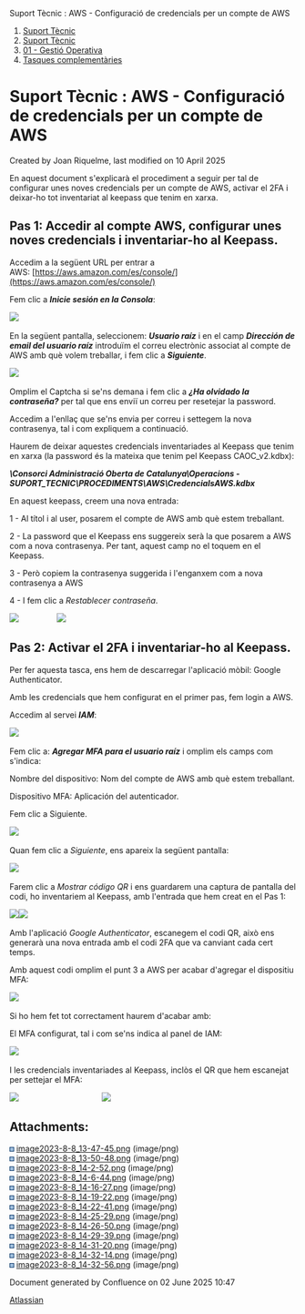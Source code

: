 Suport Tècnic : AWS - Configuració de credencials per un compte de AWS  

1.  [Suport Tècnic](index.html)
2.  [Suport Tècnic](13893782.html)
3.  [01 - Gestió Operativa](26313391.html)
4.  [Tasques complementàries](26313409.html)

Suport Tècnic : AWS - Configuració de credencials per un compte de AWS
======================================================================

Created by Joan Riquelme, last modified on 10 April 2025

En aquest document s'explicarà el procediment a seguir per tal de configurar unes noves credencials per un compte de AWS, activar el 2FA i deixar-ho tot inventariat al keepass que tenim en xarxa.

Pas 1: Accedir al compte AWS, configurar unes noves credencials i inventariar-ho al Keepass.
--------------------------------------------------------------------------------------------

Accedim a la següent URL per entrar a AWS: [https://aws.amazon.com/es/console/](https://aws.amazon.com/es/console/)

Fem clic a **_Inicie sesión en la Consola_**:

![](attachments/93357011/93357013.png)

  

  

  

  

  

En la següent pantalla, seleccionem: _**Usuario raíz**_ i en el camp _**Dirección de email del usuario raíz**_ introduïm el correu electrònic associat al compte de AWS amb què volem treballar, i fem clic a _**Siguiente**_.

![](attachments/93357011/93357014.png)

  

Omplim el Captcha si se'ns demana i fem clic a **_¿Ha olvidado la contraseña?_** per tal que ens enviï un correu per resetejar la password.

Accedim a l'enllaç que se'ns envia per correu i settegem la nova contrasenya, tal i com expliquem a continuació.

Haurem de deixar aquestes credencials inventariades al Keepass que tenim en xarxa (la password és la mateixa que tenim pel Keepass CAOC\_v2.kdbx):

**_\\Consorci Administració Oberta de Catalunya\\Operacions - SUPORT\_TECNIC\\PROCEDIMENTS\\AWS\\CredencialsAWS.kdbx_**

  

  

En aquest keepass, creem una nova entrada:

1 - Al títol i al user, posarem el compte de AWS amb què estem treballant.

2 - La password que el Keepass ens suggereix serà la que posarem a AWS com a nova contrasenya. Per tant, aquest camp no el toquem en el Keepass.

3 - Però copiem la contrasenya suggerida i l'enganxem com a nova contrasenya a AWS

4 - I fem clic a _Restablecer contraseña_.

![](attachments/93357011/93357015.png)                 ![](attachments/93357011/93357018.png)

  

Pas 2: Activar el 2FA i inventariar-ho al Keepass.
--------------------------------------------------

Per fer aquesta tasca, ens hem de descarregar l'aplicació mòbil: Google Authenticator.

Amb les credencials que hem configurat en el primer pas, fem login a AWS.

Accedim al servei _**IAM**_:

![](attachments/93357011/93357021.png)

Fem clic a: _**Agregar MFA para el usuario raíz**_ i omplim els camps com s'indica:

  

  

  

Nombre del dispositivo: Nom del compte de AWS amb què estem treballant.

Dispositivo MFA: Aplicación del autenticador.

Fem clic a Siguiente.

![](attachments/93357011/93357022.png)

Quan fem clic a _Siguiente_, ens apareix la següent pantalla:

![](attachments/93357011/93357025.png)

  

Farem clic a _Mostrar código QR_ i ens guardarem una captura de pantalla del codi, ho inventariem al Keepass, amb l'entrada que hem creat en el Pas 1:

![](attachments/93357011/93357026.png)![](attachments/93357011/93357027.png)

Amb l'aplicació _Google Authenticator_, escanegem el codi QR, això ens generarà una nova entrada amb el codi 2FA que va canviant cada cert temps.

Amb aquest codi omplim el punt 3 a AWS per acabar d'agregar el dispositiu MFA:

![](attachments/93357011/93357028.png)

  

Si ho hem fet tot correctament haurem d'acabar amb:

El MFA configurat, tal i com se'ns indica al panel de IAM:

![](attachments/93357011/93357029.png)

I les credencials inventariades al Keepass, inclòs el QR que hem escanejat per settejar el MFA:

![](attachments/93357011/93357030.png)                                     ![](attachments/93357011/93357031.png)

  

  

Attachments:
------------

![](images/icons/bullet_blue.gif) [image2023-8-8\_13-47-45.png](attachments/93357011/93357013.png) (image/png)  
![](images/icons/bullet_blue.gif) [image2023-8-8\_13-50-48.png](attachments/93357011/93357014.png) (image/png)  
![](images/icons/bullet_blue.gif) [image2023-8-8\_14-2-52.png](attachments/93357011/93357015.png) (image/png)  
![](images/icons/bullet_blue.gif) [image2023-8-8\_14-6-44.png](attachments/93357011/93357018.png) (image/png)  
![](images/icons/bullet_blue.gif) [image2023-8-8\_14-16-27.png](attachments/93357011/93357021.png) (image/png)  
![](images/icons/bullet_blue.gif) [image2023-8-8\_14-19-22.png](attachments/93357011/93357022.png) (image/png)  
![](images/icons/bullet_blue.gif) [image2023-8-8\_14-22-41.png](attachments/93357011/93357025.png) (image/png)  
![](images/icons/bullet_blue.gif) [image2023-8-8\_14-25-29.png](attachments/93357011/93357026.png) (image/png)  
![](images/icons/bullet_blue.gif) [image2023-8-8\_14-26-50.png](attachments/93357011/93357027.png) (image/png)  
![](images/icons/bullet_blue.gif) [image2023-8-8\_14-29-39.png](attachments/93357011/93357028.png) (image/png)  
![](images/icons/bullet_blue.gif) [image2023-8-8\_14-31-20.png](attachments/93357011/93357029.png) (image/png)  
![](images/icons/bullet_blue.gif) [image2023-8-8\_14-32-14.png](attachments/93357011/93357030.png) (image/png)  
![](images/icons/bullet_blue.gif) [image2023-8-8\_14-32-56.png](attachments/93357011/93357031.png) (image/png)  

Document generated by Confluence on 02 June 2025 10:47

[Atlassian](http://www.atlassian.com/)